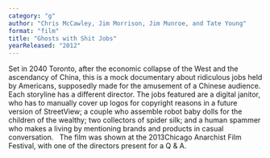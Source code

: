 ```yaml
---
category: "g"
author: "Chris McCawley, Jim Morrison, Jim Munroe, and Tate Young"
format: "film"
title: "Ghosts with Shit Jobs"
yearReleased: "2012"
---
```

Set in 2040 Toronto, after the economic collapse of the West and the ascendancy of China, this is a mock documentary about ridiculous jobs held by Americans, supposedly made for the amusement of a Chinese audience. Each storyline has a different director. The jobs featured are a digital janitor, who has to manually cover up logos for copyright reasons in a future version of StreetView; a couple who assemble robot baby dolls for the children of the wealthy; two collectors of spider silk; and a human spammer who makes a living by mentioning brands and products in casual conversation.
 
The film was shown at the 2013Chicago Anarchist Film Festival, with one of the directors present for a Q & A.
 